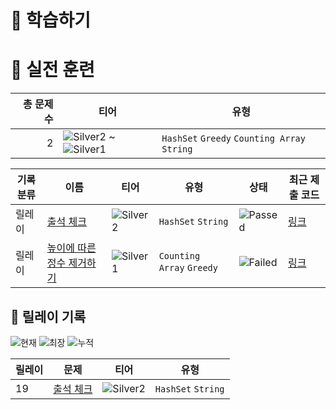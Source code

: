 # 📖 학습하기

# 🥇 실전 훈련
|총 문제 수|티어|유형|
|---:|---|---|
|2|![Silver2][s2] ~ ![Silver1][s1]|`HashSet` `Greedy` `Counting Array` `String`|

|기록분류|이름|티어|유형|상태|최근 제출 코드|
|---|---|---|---|---|---|
|릴레이|[출석 체크](https://www.codetree.ai/training-field/search/problems/attendance-check)|![Silver2][s2]|`HashSet` `String`|![Passed][passed]|[링크](https://github.com/HeeJeongOh/codetree-TILs/blob/main/240613/%EC%B6%9C%EC%84%9D%20%EC%B2%B4%ED%81%AC/attendance-check.java)|
|릴레이|[높이에 따른 정수 제거하기](https://www.codetree.ai/training-field/search/problems/remove-integer-by-height)|![Silver1][s1]|`Counting Array` `Greedy`|![Failed][failed]|[링크](https://github.com/HeeJeongOh/codetree-TILs/blob/main/240613/%EB%86%92%EC%9D%B4%EC%97%90%20%EB%94%B0%EB%A5%B8%20%EC%A0%95%EC%88%98%20%EC%A0%9C%EA%B1%B0%ED%95%98%EA%B8%B0/remove-integer-by-height.java)|


## 🏃 릴레이 기록
![현재](https://img.shields.io/badge/현재_릴레이-19-%235cb85c.svg?for-the-badge)
![최장](https://img.shields.io/badge/최장_릴레이-19-%23E34F26.svg?for-the-badge)
![누적](https://img.shields.io/badge/누적_릴레이-19-%2300599C.svg?for-the-badge)

|릴레이|문제|티어|유형|
|---|---|---|---|
|19|[출석 체크](https://www.codetree.ai/training-field/search/problems/attendance-check)|![Silver2][s2]|`HashSet` `String`|










[b5]: https://img.shields.io/badge/Bronze_5-%235D3E31.svg
[b4]: https://img.shields.io/badge/Bronze_4-%235D3E31.svg
[b3]: https://img.shields.io/badge/Bronze_3-%235D3E31.svg
[b2]: https://img.shields.io/badge/Bronze_2-%235D3E31.svg
[b1]: https://img.shields.io/badge/Bronze_1-%235D3E31.svg
[s5]: https://img.shields.io/badge/Silver_5-%23394960.svg
[s4]: https://img.shields.io/badge/Silver_4-%23394960.svg
[s3]: https://img.shields.io/badge/Silver_3-%23394960.svg
[s2]: https://img.shields.io/badge/Silver_2-%23394960.svg
[s1]: https://img.shields.io/badge/Silver_1-%23394960.svg
[g5]: https://img.shields.io/badge/Gold_5-%23FFC433.svg
[g4]: https://img.shields.io/badge/Gold_4-%23FFC433.svg
[g3]: https://img.shields.io/badge/Gold_3-%23FFC433.svg
[g2]: https://img.shields.io/badge/Gold_2-%23FFC433.svg
[g1]: https://img.shields.io/badge/Gold_1-%23FFC433.svg
[p5]: https://img.shields.io/badge/Platinum_5-%2376DDD8.svg
[p4]: https://img.shields.io/badge/Platinum_4-%2376DDD8.svg
[p3]: https://img.shields.io/badge/Platinum_3-%2376DDD8.svg
[p2]: https://img.shields.io/badge/Platinum_2-%2376DDD8.svg
[p1]: https://img.shields.io/badge/Platinum_1-%2376DDD8.svg
[passed]: https://img.shields.io/badge/Passed-%23009D27.svg
[failed]: https://img.shields.io/badge/Failed-%23D24D57.svg
[easy]: https://img.shields.io/badge/쉬움-%235cb85c.svg?for-the-badge
[medium]: https://img.shields.io/badge/보통-%23FFC433.svg?for-the-badge
[hard]: https://img.shields.io/badge/어려움-%23D24D57.svg?for-the-badge